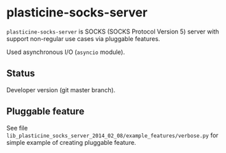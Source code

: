 plasticine-socks-server
=======================

``plasticine-socks-server`` is SOCKS (SOCKS Protocol Version 5) server with
support non-regular use cases via pluggable features.

Used asynchronous I/O (``asyncio`` module).


Status
------

Developer version (git master branch).


Pluggable feature
-----------------

See file ``lib_plasticine_socks_server_2014_02_08/example_features/verbose.py``
for simple example of creating pluggable feature.
